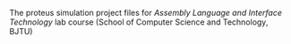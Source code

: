 The ​proteus simulation project files for *Assembly Language and Interface Technology* lab course (School of Computer Science and Technology, BJTU)
